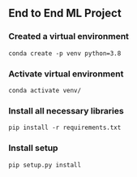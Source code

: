 ## End to End ML Project

### Created a virtual environment
~~~
conda create -p venv python=3.8
~~~
### Activate virtual environment
~~~
conda activate venv/
~~~
### Install all necessary libraries
~~~
pip install -r requirements.txt
~~~
### Install setup

```
pip setup.py install
```